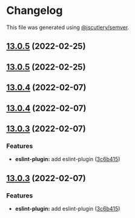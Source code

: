 # Changelog

This file was generated using [@jscutlery/semver](https://github.com/jscutlery/semver).

## [13.0.5](https://github.com/fruchtzwerg/ngbasics/compare/v13.0.4...v13.0.5) (2022-02-25)



## [13.0.5](https://github.com/fruchtzwerg/ngbasics/compare/v13.0.4...v13.0.5) (2022-02-25)



## [13.0.4](https://github.com/fruchtzwerg/ngutils/compare/v13.0.3...v13.0.4) (2022-02-07)



## [13.0.4](https://github.com/fruchtzwerg/ngutils/compare/v13.0.3...v13.0.4) (2022-02-07)



## [13.0.3](https://github.com/fruchtzwerg/ngutils/compare/v13.0.2...v13.0.3) (2022-02-07)


### Features

* **eslint-plugin:** add eslint-plugin ([3c6b415](https://github.com/fruchtzwerg/ngutils/commit/3c6b4157bc1602177dc4a787d9423eaa25fb4a83))



## [13.0.3](https://github.com/fruchtzwerg/ngutils/compare/v13.0.2...v13.0.3) (2022-02-07)


### Features

* **eslint-plugin:** add eslint-plugin ([3c6b415](https://github.com/fruchtzwerg/ngutils/commit/3c6b4157bc1602177dc4a787d9423eaa25fb4a83))
